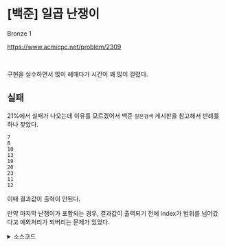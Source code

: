 # [백준] 일곱 난쟁이

Bronze 1

https://www.acmicpc.net/problem/2309

<br>

구현을 실수하면서 많이 헤매다가 시간이 꽤 많이 걸렸다.

## 실패

21%에서 실패가 나오는데 이유를 모르겠어서 백준 `질문검색` 게시판을 참고해서 반례를 하나 찾았다.

```
7
8
10
13
19
20
23
11
12
```

이때 결과값이 출력이 안된다.

만약 마지막 난쟁이가 포함되는 경우, 결과값이 출력되기 전에 index가 범위를 넘어갔다고 예외처리가 되버리는 문제가 있었다.

<details><summary>소스코드</summary>

```java
import java.io.*;
import java.util.*;

public class Main {

    final int NUM_OF_DWARF = 9;

    BufferedWriter bw;
    Integer[] heights;
    boolean[] checked;

    boolean f(int index, int size, int sum) throws Exception {
        if (size == 7 && sum == 100) {
            for (int i = 0; i < NUM_OF_DWARF; i++) {
                if (!checked[i]) continue;
                bw.write(Integer.toString(heights[i]) + '\n');
            }
            return true;
        }

        if (index >= NUM_OF_DWARF || size > 7 || sum > 100) return false;


        if (f(index + 1, size, sum)) return true;

        checked[index] = true;
        if (f(index + 1, size + 1, sum + heights[index])) return true;
        checked[index] = false;

        return false;
    }

    void solution() throws Exception {
        BufferedReader br = new BufferedReader(new InputStreamReader(System.in));
        bw = new BufferedWriter(new OutputStreamWriter(System.out));

        heights = new Integer[NUM_OF_DWARF];
        checked = new boolean[NUM_OF_DWARF];
        Arrays.fill(checked, false);
        for (int i = 0; i < NUM_OF_DWARF; i++) {
            heights[i] = Integer.parseInt(br.readLine());
        }
        Arrays.sort(heights, (a,b) -> a-b);

        f(0, 0, 0);

        br.close();
        bw.close();
    }

    public static void main(String[] args) throws Exception {
        new Main().solution();
    }
}
```

</details>